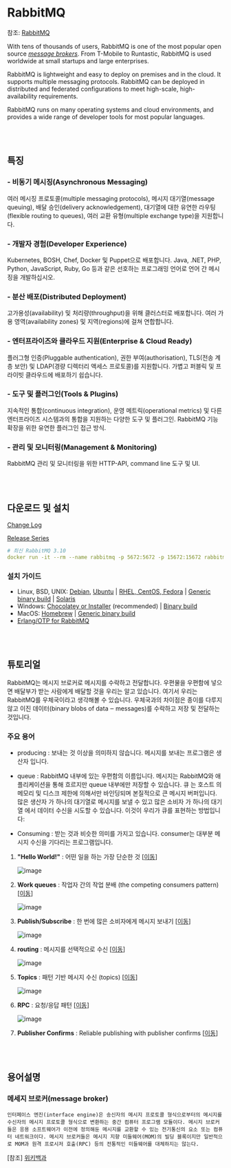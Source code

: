 # RabbitMQ

참조: [RabbitMQ](https://www.rabbitmq.com/)

With tens of thousands of users, RabbitMQ is one of the most popular open source <u>_[message brokers](#메세지-브로커message-broker)_</u>. From T-Mobile to Runtastic, RabbitMQ is used worldwide at small startups and large enterprises.

RabbitMQ is lightweight and easy to deploy on premises and in the cloud. It supports multiple messaging protocols. RabbitMQ can be deployed in distributed and federated configurations to meet high-scale, high-availability requirements.

RabbitMQ runs on many operating systems and cloud environments, and provides a wide range of developer tools for most popular languages.

<br>
<br>

## 특징

### - 비동기 메시징(Asynchronous Messaging)

여러 메시징 프로토콜(multiple messaging protocols), 메시지 대기열(message queuing), 배달 승인(delivery acknowledgement), 대기열에 대한 유연한 라우팅(flexible routing to queues), 여러 교환 유형(multiple exchange type)을 지원합니다.

### - 개발자 경험(Developer Experience)

Kubernetes, BOSH, Chef, Docker 및 Puppet으로 배포합니다. Java, .NET, PHP, Python, JavaScript, Ruby, Go 등과 같은 선호하는 프로그래밍 언어로 언어 간 메시징을 개발하십시오.

### - 분산 배포(Distributed Deployment)

고가용성(availability) 및 처리량(throughput)을 위해 클러스터로 배포합니다. 여러 가용 영역(availability zones) 및 지역(regions)에 걸쳐 연합합니다.

### - 엔터프라이즈와 클라우드 지원(Enterprise & Cloud Ready)

플러그형 인증(Pluggable authentication), 권한 부여(authorisation), TLS(전송 계층 보안) 및 LDAP(경량 디렉터리 액세스 프로토콜)를 지원합니다. 가볍고 퍼블릭 및 프라이빗 클라우드에 배포하기 쉽습니다.

### - 도구 및 플러그인(Tools & Plugins)

지속적인 통합(continuous integration), 운영 메트릭(operational metrics) 및 다른 엔터프라이즈 시스템과의 통합을 지원하는 다양한 도구 및 플러그인. RabbitMQ 기능 확장을 위한 유연한 플러그인 접근 방식.

### - 관리 및 모니터링(Management & Monitoring)

RabbitMQ 관리 및 모니터링을 위한 HTTP-API, command line 도구 및 UI.

<br>
<br>

## 다운로드 및 설치

[Change Log](https://www.rabbitmq.com/changelog.html)

[Release Series](https://www.rabbitmq.com/versions.html)

```yaml
# 최신 RabbitMQ 3.10
docker run -it --rm --name rabbitmq -p 5672:5672 -p 15672:15672 rabbitmq:3.10-management
```

### 설치 가이드

- Linux, BSD, UNIX: [Debian](https://www.rabbitmq.com/install-debian.html), [Ubuntu](https://www.rabbitmq.com/install-debian.html) | [RHEL, CentOS, Fedora](https://www.rabbitmq.com/install-rpm.html) | [Generic binary build](https://www.rabbitmq.com/install-generic-unix.html) | [Solaris](https://www.rabbitmq.com/install-solaris.html)
- Windows: [Chocolatey or Installer](https://www.rabbitmq.com/install-windows.html) (recommended) | [Binary build](https://www.rabbitmq.com/install-windows-manual.html)
- MacOS: [Homebrew](https://www.rabbitmq.com/install-homebrew.html) | [Generic binary build](https://www.rabbitmq.com/install-generic-unix.html)
- [Erlang/OTP for RabbitMQ](https://www.rabbitmq.com/which-erlang.html)

<br>
<br>

## 튜토리얼

RabbitMQ는 메시지 브로커로 메시지를 수락하고 전달합니다. 우편물을 우편함에 넣으면 배달부가 받는 사람에게 배달할 것을 우리는 알고 있습니다. 여기서 우리는 RabbitMQ를 우체국이라고 생각해볼 수 있습니다. 우체국과의 차이점은 종이를 다루지 않고 이진 데이터(binary blobs of data ‒ messages)를 수락하고 저장 및 전달하는 것입니다.

### 주요 용어

- producing : 보내는 것 이상을 의미하지 않습니다. 메시지를 보내는 프로그램은 생산자 입니다.

- queue : RabbitMQ 내부에 있는 우편함의 이름입니다. 메시지는 RabbitMQ와 애플리케이션을 통해 흐르지만 queue 내부에만 저장할 수 있습니다. 큐 는 호스트 의 메모리 및 디스크 제한에 의해서만 바인딩되며 본질적으로 큰 메시지 버퍼입니다. 많은 생산자 가 하나의 대기열로 메시지를 보낼 수 있고 많은 소비자 가 하나의 대기열 에서 데이터 수신을 시도할 수 있습니다. 이것이 우리가 큐를 표현하는 방법입니다:

- Consuming : 받는 것과 비슷한 의미를 가지고 있습니다. consumer는 대부분 메시지 수신을 기다리는 프로그램입니다.

1. **"Hello World!"** : 어떤 일을 하는 가장 단순한 것 [[이동](./RabbitMQ/rabbitmq-tutorial-hello-world.md)]

   ![image](https://www.rabbitmq.com/img/tutorials/python-one.png)

2. **Work queues** : 작업자 간의 작업 분배 (the competing consumers pattern) [[이동](./RabbitMQ/rabbitmq-tutorial-work-queues.md)]

   ![image](https://www.rabbitmq.com/img/tutorials/python-two.png)

3. **Publish/Subscribe** : 한 번에 많은 소비자에게 메시지 보내기 [[이동](./RabbitMQ/rabbitmq-tutorial-publish-subscribe.md)]

   ![image](https://www.rabbitmq.com/img/tutorials/python-three.png)

4. **routing** : 메시지를 선택적으로 수신 [[이동](./RabbitMQ/rabbitmq-tutorial-routing.md)]

   ![image](https://www.rabbitmq.com/img/tutorials/python-four.png)

5. **Topics** : 패턴 기반 메시지 수신 (topics) [[이동](./RabbitMQ/rabbitmq-tutorial-topics.md)]

   ![image](https://www.rabbitmq.com/img/tutorials/python-five.png)

6. **RPC** : 요청/응답 패턴 [[이동](./RabbitMQ/rabbitmq-tutorial-rpc.md)]

   ![image](https://www.rabbitmq.com/img/tutorials/python-six.png)

7. **Publisher Confirms** : Reliable publishing with publisher confirms [[이동](./RabbitMQ/rabbitmq-tutorial-publisher-confirms.md)]

<br>
<br>

## 용어설명

### 메세지 브로커(message broker)

```text
인터페이스 엔진(interface engine)은 송신자의 메시지 프로토콜 형식으로부터의 메시지를 수신자의 메시지 프로토콜 형식으로 변환하는 중간 컴퓨터 프로그램 모듈이다. 메시지 브로커들은 응용 소프트웨어가 이전에 정의해둔 메시지를 교환할 수 있는 전기통신의 요소 또는 컴퓨터 네트워크이다. 메시지 브로커들은 메시지 지향 미들웨어(MOM)의 빌딩 블록이지만 일반적으로 MOM과 원격 프로시저 호출(RPC) 등의 전통적인 미들웨어를 대체하지는 않는다.
```

[참조] [위키백과](https://ko.wikipedia.org/wiki/%EB%A9%94%EC%8B%9C%EC%A7%80_%EB%B8%8C%EB%A1%9C%EC%BB%A4)
